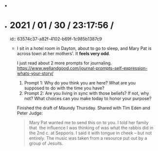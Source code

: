 -
- # 2021 / 01 / 30 / 23:17:56 /
  id:: 63574c37-a82f-4102-b69f-1c985b1387c9
	- I sit in a hotel room in Dayton, about to go to sleep, and Mary Pat is across town at her mothers'. It **feels very odd**.
	  
	  I just read about 2 more prompts for journaling. <https://www.wellandgood.com/journal-prompts-self-expression-whats-your-story/>
	  
	  1. Prompt 1: Why do you think you are here? What are you supposed to do with the time you have?
	  1. Prompt 2: Are you living in sync with those beliefs? If not, why not? What choices can you make today to honor your purpose?
	  
	  Finished the draft of Maundy Thursday. Shared with Tim Eden and Peter Judge:
	  
	  > Mary Pat wanted me to send this on to you. I told her family that  the influence I was thinking of was what the rabbis did in the 2nd c. at Sepporis. I said it with tongue in cheek – but not entirely. The music was taken from a resource put out by a group of Jesuits.
	  
	  
	  <!-- Exported from TiddlyWiki at 19:18, 22nd October 2022 -->